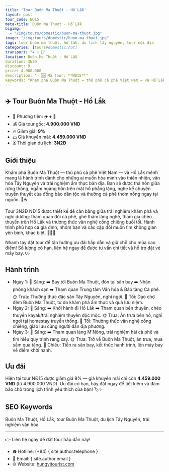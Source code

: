 ```yaml
---
title: 'Tour Buôn Ma Thuột - Hồ Lắk'
layout: post
tour_code: NĐ15
meta-title: Buôn Ma Thuột - Hồ Lắk
bigimg:
  - "/img/tours/domestic/buon-ma-thuot.jpg"
image: "/img/tours/domestic/buon-ma-thuot.jpg"
tags: tour buôn ma thuột, hồ lắk, du lịch tây nguyên, tour nội địa
categories: [tours#domestic,hot]
transport: "✈️ + 🚌"
location: Buôn Ma Thuột - Hồ Lắk
duration: 3N2Đ
discount: 9
price: 4.900.000
description: "- 🆔 Mã tour: **NĐ15**"
keywords: "Khám phá Buôn Ma Thuột — thủ phủ cà phê Việt Nam — và Hồ Lắk mênh mang là hành trình dành cho những ai muốn hòa mình vào thiên nhiên, văn hóa Tây Nguyên và trải nghiệm ẩm thực bản địa. Bạn sẽ được thả hồn giữa rừng thông, ngắm hoàng hôn trên mặt hồ phẳng lặng, nghe kể chuyện truyền thuyết của đồng bào dân tộc và thưởng cà phê thơm nồng ngay tại nguồn. 🌄☕️"
---
```


## ✈️ Tour Buôn Ma Thuột - Hồ Lắk

- 🚗 Phương tiện: **✈️ + 🚌**
- 💰 Giá tour gốc: **4.900.000 VND**
- 🔥 Giảm giá: **9%**
- 💵 Giá khuyến mãi: **4.459.000 VND**
- ⏳ Thời gian du lịch: **3N2Đ**

## Giới thiệu
Khám phá Buôn Ma Thuột — thủ phủ cà phê Việt Nam — và Hồ Lắk mênh mang là hành trình dành cho những ai muốn hòa mình vào thiên nhiên, văn hóa Tây Nguyên và trải nghiệm ẩm thực bản địa. Bạn sẽ được thả hồn giữa rừng thông, ngắm hoàng hôn trên mặt hồ phẳng lặng, nghe kể chuyện truyền thuyết của đồng bào dân tộc và thưởng cà phê thơm nồng ngay tại nguồn. 🌄☕️

Tour 3N2Đ NĐ15 được thiết kế để cân bằng giữa trải nghiệm khám phá và nghỉ dưỡng: tham quan đồi cà phê, ghé thăm làng nghề, tham gia chèo thuyền trên Hồ Lắk và thưởng thức văn nghệ cồng chiêng buổi tối. Hành trình phù hợp cả gia đình, nhóm bạn và các cặp đôi muốn tìm không gian yên bình, khác biệt. 🚣‍♀️🎶

Nhanh tay đặt tour để tận hưởng ưu đãi hấp dẫn và giữ chỗ cho mùa cao điểm! Số lượng có hạn, liên hệ ngay để được tư vấn chi tiết và hỗ trợ đặt vé máy bay. 📞✨

## Hành trình
- Ngày 1:
  🌅 Sáng: ➡️ Bay tới Buôn Ma Thuột, đón tại sân bay ➡️ Nhận phòng khách sạn ➡️ Tham quan Trung tâm Văn hóa & Bảo tàng Cà phê.
  🌞 Trưa: Thưởng thức đặc sản Tây Nguyên, nghỉ ngơi.
  🌙 Tối: Dạo chợ đêm Buôn Ma Thuột, tự do khám phá ẩm thực và quà lưu niệm.
- Ngày 2:
  🌅 Sáng: ➡️ Khởi hành đi Hồ Lắk ➡️ Tham quan bến thuyền, chèo thuyền kayak/trải nghiệm thuyền độc mộc.
  🌞 Trưa: Ăn trưa bên hồ, nghỉ ngơi tại homestay truyền thống.
  🌙 Tối: Thưởng thức văn nghệ cồng chiêng, giao lưu cùng người dân địa phương.
- Ngày 3:
  🌅 Sáng: ➡️ Tham quan làng M'Nông, trải nghiệm hái cà phê và tìm hiểu quy trình rang xay.
  🌞 Trưa: Trở về Buôn Ma Thuột, ăn trưa, mua sắm quà tặng.
  🌙 Chiều: Tiễn ra sân bay, kết thúc hành trình, lên máy bay về điểm khởi hành.

## Ưu đãi
Hiện tại tour NĐ15 được giảm giá 9% — giá khuyến mãi chỉ còn **4.459.000 VND** (từ 4.900.000 VND). Ưu đãi có hạn, hãy đặt ngay để tiết kiệm và đảm bảo chỗ trong lịch trình yêu thích của bạn! 🏷️✨

## SEO Keywords
Buôn Ma Thuột, Hồ Lắk, tour Buôn Ma Thuột, du lịch Tây Nguyên, trải nghiệm văn hóa

---

👉 Liên hệ ngay để đặt tour hấp dẫn này!

- ☎️ Hotline: (+84) { site.author.telephone }
- 📧 Email: { site.author.email }
- 🌐 Website: [hungvitourist.com](https://hungvitourist.com)

